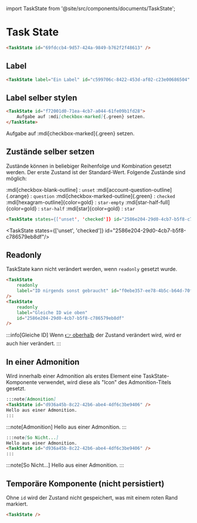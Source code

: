 import TaskState from '@site/src/components/documents/TaskState';

# Task State

```md
<TaskState id="69fdccb4-9d57-424a-9849-b762f2f48613" />
```
<TaskState id="69fdccb4-9d57-424a-9849-b762f2f48613" />


## Label

```md
<TaskState label="Ein Label" id="c599706c-8422-453d-af02-c23e00686504" />
```
<TaskState label="Ein Label" id="c599706c-8422-453d-af02-c23e00686504" />

## Label selber stylen

```md
<TaskState id="f72001d0-71ea-4cb7-a044-61fe09b1fd28">
    Aufgabe auf :mdi[checkbox-marked]{.green} setzen.
</TaskState>
```

<TaskState id="f72001d0-71ea-4cb7-a044-61fe09b1fd28">
    Aufgabe auf :mdi[checkbox-marked]{.green} setzen.
</TaskState>

## Zustände selber setzen

Zustände können in beliebiger Reihenfolge und Kombination gesetzt werden. Der erste Zustand ist der Standard-Wert. Folgende Zustände sind möglich:

:mdi[checkbox-blank-outline]
: `unset`
:mdi[account-question-outline]{.orange}
: `question`
:mdi[checkbox-marked-outline]{.green}
: `checked`
:mdi[hexagram-outline]{color=gold}
: `star-empty`
:mdi[star-half-full]{color=gold}
: `star-half`
:mdi[star]{color=gold}
: `star`
```md
<TaskState states={['unset', 'checked']} id="2586e204-29d0-4cb7-b5f8-c786579eb8df"/>
```

<TaskState states={['unset', 'checked']} id="2586e204-29d0-4cb7-b5f8-c786579eb8df"/>

## Readonly

TaskState kann nicht verändert werden, wenn `readonly` gesetzt wurde.

```md
<TaskState 
    readonly 
    label="ID nirgends sonst gebraucht" id="f0ebe357-ee78-4b5c-b64d-70faf6c2f80b"
/>
<TaskState 
    readonly
    label="Gleiche ID wie oben"
    id="2586e204-29d0-4cb7-b5f8-c786579eb8df"
/>
```

<TaskState 
    readonly 
    label="ID nirgends sonst gebraucht" id="f0ebe357-ee78-4b5c-b64d-70faf6c2f80b"
/>
<TaskState 
    readonly
    label="Gleiche ID wie oben"
    id="2586e204-29d0-4cb7-b5f8-c786579eb8df"
/>

:::info[Gleiche ID]
Wenn [👉 oberhalb](#zustände-selber-setzen) der Zustand verändert wird, wird er auch hier verändert.
:::

## In einer Admonition
Wird innerhalb einer Admonition als erstes Element eine TaskState-Komponente verwendet, wird diese als "Icon" des Admonition-Titels gesetzt.

```md
:::note[Admonition]
<TaskState id="d936a45b-8c22-42b6-abe4-4df6c3be9406" />
Hello aus einer Admonition.
:::
```
:::note[Admonition]
<TaskState id="d936a45b-8c22-42b6-abe4-4df6c3be9406" />
Hello aus einer Admonition.
:::

```md
:::note[So Nicht...]
Hello aus einer Admonition.
<TaskState id="d936a45b-8c22-42b6-abe4-4df6c3be9406" />
:::
```
:::note[So Nicht...]
Hello aus einer Admonition.
<TaskState id="d936a45b-8c22-42b6-abe4-4df6c3be9406" />
:::


## Temporäre Komponente (nicht persistiert)

Ohne `id` wird der Zustand nicht gespeichert, was mit einem roten Rand markiert.

```md
<TaskState />
```

<TaskState />
